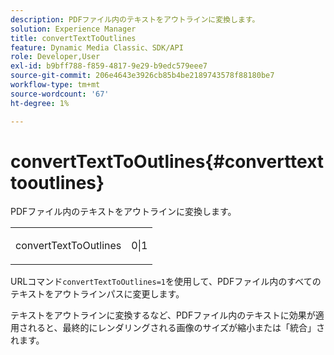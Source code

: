 ```yaml
---
description: PDFファイル内のテキストをアウトラインに変換します。
solution: Experience Manager
title: convertTextToOutlines
feature: Dynamic Media Classic、SDK/API
role: Developer,User
exl-id: b9bff788-f859-4817-9e29-b9edc579eee7
source-git-commit: 206e4643e3926cb85b4be2189743578f88180be7
workflow-type: tm+mt
source-wordcount: '67'
ht-degree: 1%

---
```


# convertTextToOutlines{#converttexttooutlines}

PDFファイル内のテキストをアウトラインに変換します。

<table id="simpletable_FDE0D8786BC747AF87A336452500E695"> 
 <tr class="strow"> 
  <td class="stentry"> <p><span class="codeph"> convertTextToOutlines</span> </p> </td> 
  <td class="stentry"> <p>0|1 </p></td> 
 </tr> 
</table>

URLコマンド`convertTextToOutlines=1`を使用して、PDFファイル内のすべてのテキストをアウトラインパスに変更します。

テキストをアウトラインに変換するなど、PDFファイル内のテキストに効果が適用されると、最終的にレンダリングされる画像のサイズが縮小または「統合」されます。
